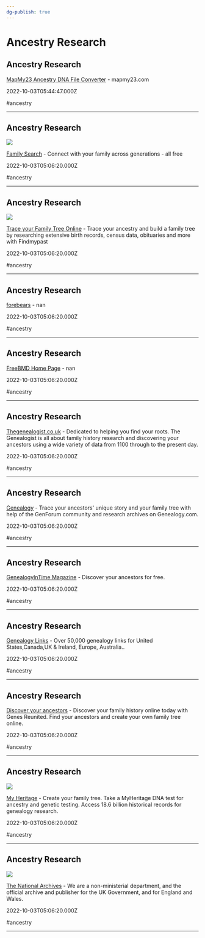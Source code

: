 ```yaml
---
dg-publish: true
---
```


# Ancestry Research

## Ancestry Research

[MapMy23 Ancestry DNA File Converter](http://www.mapmy23.com/tools/ancestry_ftdna_fix.php) - mapmy23.com

2022-10-03T05:44:47.000Z

#ancestry

---

## Ancestry Research

![](https://edge.fscdn.org/assets/static/media/og-image_en.2426d7b50ccc3da8adb6.jpg)

[Family Search](https://familysearch.org) - Connect with your family across generations - all free

2022-10-03T05:06:20.000Z

#ancestry

---

## Ancestry Research

![](https://d3nd02ak4v4ued.cloudfront.net/titan/dist/logo-for-external-use-df0aa.png)

[Trace your Family Tree Online](https://www.findmypast.com) - Trace your ancestry and build a family tree by researching extensive birth records, census data, obituaries and more with Findmypast

2022-10-03T05:06:20.000Z

#ancestry

---

## Ancestry Research

[forebears](https://forebears.io) - nan

2022-10-03T05:06:20.000Z

#ancestry

---

## Ancestry Research

[FreeBMD Home Page](https://www.freebmd.org.uk) - nan

2022-10-03T05:06:20.000Z

#ancestry

---

## Ancestry Research

[Thegenealogist.co.uk](https://www.thegenealogist.co.uk) - Dedicated to helping you find your roots. The Genealogist is all about family history research and discovering your ancestors using a wide variety of data from 1100 through to the present day.

2022-10-03T05:06:20.000Z

#ancestry

---

## Ancestry Research

[Genealogy](https://www.genealogy.com) - Trace your ancestors' unique story and your family tree with help of the GenForum community and research archives on Genealogy.com.

2022-10-03T05:06:20.000Z

#ancestry

---

## Ancestry Research

[GenealogyInTime Magazine](https://www.genealogyintime.com) - Discover your ancestors for free.

2022-10-03T05:06:20.000Z

#ancestry

---

## Ancestry Research

[Genealogy Links](https://www.genealogylinks.net) - Over 50,000 genealogy links for United States,Canada,UK & Ireland, Europe, Australia..

2022-10-03T05:06:20.000Z

#ancestry

---

## Ancestry Research

[Discover your ancestors](https://www.genesreunited.com) - Discover your family history online today with Genes Reunited. Find your ancestors and create your own family tree online.

2022-10-03T05:06:20.000Z

#ancestry

---

## Ancestry Research

![](https://cf.mhcache.com/FP/Assets/Images/Social/mh_logo_350x350.png)

[My Heritage](https://www.myheritage.com) - Create your family tree. Take a MyHeritage DNA test for ancestry and genetic testing. Access 18.6 billion historical records for genealogy research.

2022-10-03T05:06:20.000Z

#ancestry

---

## Ancestry Research

![](https://www.nationalarchives.gov.uk/wp-content/uploads/sites/24/2019/07/tna-logo-600x315.jpg)

[The National Archives](https://www.nationalarchives.gov.uk) - We are a non-ministerial department, and the official archive and publisher for the UK Government, and for England and Wales.

2022-10-03T05:06:20.000Z

#ancestry

---
